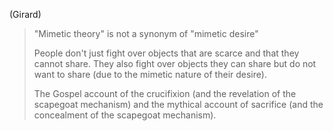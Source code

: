 (Girard)
> "Mimetic theory" is not a synonym of "mimetic desire"
>
> People don't just fight over objects that are scarce and that they cannot share. They also fight over objects they can share but do not want to share (due to the mimetic nature of their desire).
>
> The Gospel account of the crucifixion (and the revelation of the scapegoat mechanism) and the mythical account of sacrifice (and the concealment of the scapegoat mechanism).

